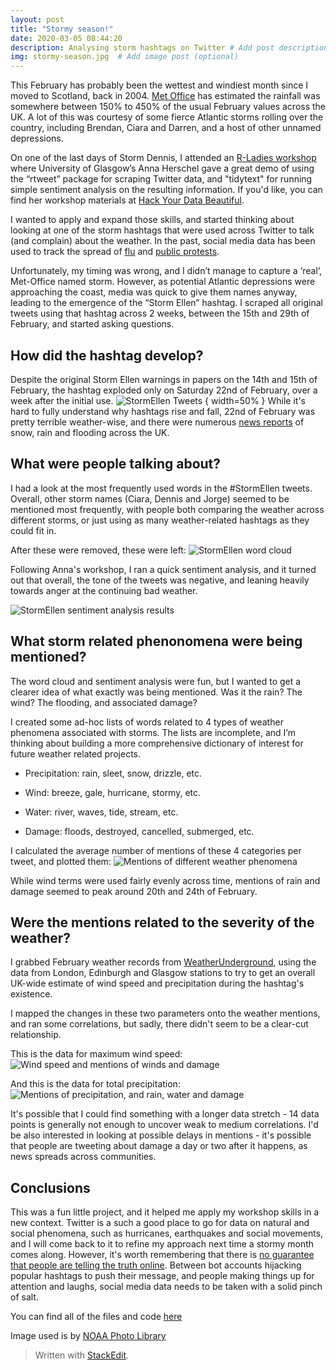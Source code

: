 ```yaml
---
layout: post
title: "Stormy season!"
date: 2020-03-05 08:44:20
description: Analysing storm hashtags on Twitter # Add post description (optional)
img: stormy-season.jpg  # Add image post (optional)
---
```



This February has probably been the wettest and windiest month since I moved to Scotland, back in 2004. [Met Office](https://www.metoffice.gov.uk/about-us/press-office/news/weather-and-climate/2020/2020-winter-february-stats) has estimated the rainfall was somewhere between 150% to 450% of the usual February values across the UK. A lot of this was courtesy of some fierce Atlantic storms rolling over the country, including Brendan, Ciara and Darren, and a host of other unnamed depressions.

On one of the last days of Storm Dennis, I attended an [R-Ladies workshop](https://www.meetup.com/rladies-edinburgh/events/268430176/) where University of Glasgow’s Anna Herschel gave a great demo of using the “rtweet” package for scraping Twitter data, and "tidytext" for running simple sentiment analysis on the resulting information. If you'd like, you can find her workshop materials at [Hack Your Data Beautiful](https://psyteachr.github.io/hack-your-data/scrape-twitter.html).

I wanted to apply and expand those skills, and started thinking about looking at one of the storm hashtags that were used across Twitter to talk (and complain) about the weather. In the past, social media data has been used to track the spread of [flu](https://www.sciencedaily.com/releases/2017/05/170509121952.htm) and [public protests](https://arxiv.org/ftp/arxiv/papers/1805/1805.00358.pdf).

Unfortunately, my timing was wrong, and I didn’t manage to capture a ‘real’, Met-Office named storm. However, as potential Atlantic depressions were approaching the coast, media was quick to give them names anyway, leading to the emergence of the “Storm Ellen” hashtag. I scraped all original tweets using that hashtag across 2 weeks, between the 15th and 29th of February, and started asking questions.
 

## How did the hashtag develop?

Despite the original Storm Ellen warnings in papers on the 14th and 15th of February, the hashtag exploded only on Saturday 22nd of February, over a week after the initial use.
![StormEllen Tweets](/assets/img/tweets.jpg) { width=50% }
While it's hard to fully understand why hashtags rise and fall, 22nd of February was pretty terrible weather-wise, and there were numerous [news reports](https://www.theguardian.com/uk-news/2020/feb/22/heavy-showers-bring-fresh-flooding-parts-uk) of snow, rain and flooding across the UK. 
  

## What were people talking about?
I had a look at the most frequently used words in the #StormEllen tweets. Overall, other storm names (Ciara, Dennis and Jorge) seemed to be mentioned most frequently, with people both comparing the weather across different storms, or just using as many weather-related hashtags as they could fit in.

After these were removed, these were left:
![StormEllen word cloud](/assets/img/clouds.jpg) <!-- .element height="20%" width="20%" -->

Following Anna's workshop, I ran a quick sentiment analysis, and it turned out that overall, the tone of the tweets was negative, and leaning heavily towards anger at the continuing bad weather. 

![StormEllen sentiment analysis results](/assets/img/sentiment.jpg) <!-- .element height="40%" width="40%" -->  

## What storm related phenonomena were being mentioned?

The word cloud and sentiment analysis were fun, but I wanted to get a clearer idea of what exactly was being mentioned. Was it the rain? The wind? The flooding, and associated damage?
  
I created some ad-hoc lists of words related to 4 types of weather phenomena associated with storms. The lists are incomplete, and I’m thinking about building a more comprehensive dictionary of interest for future weather related projects.

-   Precipitation: rain, sleet, snow, drizzle, etc.
    
-   Wind: breeze, gale, hurricane, stormy, etc.
    
-   Water: river, waves, tide, stream, etc.
    
-   Damage: floods, destroyed, cancelled, submerged, etc.
      
I calculated the average number of mentions of these 4 categories per tweet, and plotted them:
![Mentions of different weather phenomena](/assets/img/mentions.png) <!-- .element height="40%" width="40%" -->

While wind terms were used fairly evenly across time, mentions of rain and damage seemed to peak around 20th and 24th of February. 

## Were the mentions related to the severity of the weather?

 I grabbed February weather records from [WeatherUnderground](https://www.wunderground.com/), using the  data from London, Edinburgh and Glasgow stations to try to get an overall UK-wide estimate of wind speed and precipitation during the hashtag's existence. 

I mapped the changes in these two parameters onto the weather mentions, and ran some correlations,  but sadly, there didn't seem to be a clear-cut relationship. 

This is the data for maximum wind speed:
![Wind speed and mentions of winds and damage](/assets/img/wind_speed.png) <!-- .element height="40%" width="40%" -->

And this is the data for total precipitation:
![Mentions of precipitation, and rain, water and damage](/assets/img/precipitation.png) <!-- .element height="40%" width="40%" -->
  
It's possible that I could find something with a longer data stretch - 14 data points is generally not enough to uncover weak to medium correlations. I'd be also interested in looking at possible delays in mentions - it's possible that people are tweeting about damage a day or two after it happens, as news spreads across communities.

## Conclusions

This was a fun little project, and it helped me apply my workshop skills in a new context. Twitter is a such a good place to go for data on natural and social phenomena, such as hurricanes, earthquakes and social movements, and I will come back to it to refine my approach next time a stormy month comes along.
However, it's worth remembering that there is [no guarantee that people are telling the truth online](https://www.npr.org/sections/alltechconsidered/2015/04/20/400125638/social-media-can-help-track-tornadoes-but-was-that-tweet-real?t=1583439700950). Between bot accounts hijacking popular hashtags to push their message, and people making things up for attention and laughs, social media data needs to be taken with a solid pinch of salt.

You can find all of the files and code [here](https://github.com/EvaMurzyn/Blog_data/tree/master/2020-03-05-storm-season)

Image used is by [NOAA Photo Library](https://www.flickr.com/photos/noaaphotolib/27330284504/in/album-72157624929569729/)
> Written with [StackEdit](https://stackedit.io/).
